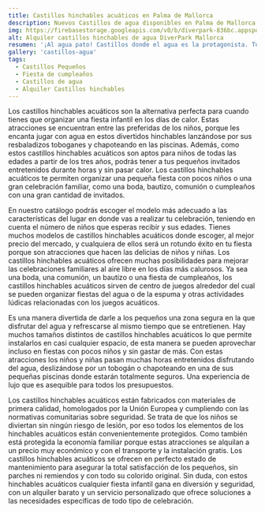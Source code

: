 ```yaml
---
title: Castillos hinchables acuáticos en Palma de Mallorca
description: Nuevos Castillos de agua disponibles en Palma de Mallorca
img: https://firebasestorage.googleapis.com/v0/b/diverpark-836bc.appspot.com/o/castillos-agua%2Fcastillo-agua1.jpg?alt=media&token=c9edc18f-3577-441e-8f41-927305e1d377
alt: Alquiler castillos hinchables de agua DiverPark Mallorca
resumen: '¡Al agua pato! Castillos donde el agua es la protagonista. Tus aliados perfectos para una celebración veraniega.'
gallery: 'castillos-agua'
tags: 
  - Castillos Pequeños
  - Fiesta de cumpleaños
  - Castillos de agua
  - Alquiler Castillos hinchables
---
```


Los castillos hinchables acuáticos son la alternativa perfecta para cuando tienes que organizar una fiesta infantil en los días de calor. Estas atracciones se encuentran entre las preferidas de los niños, porque les encanta jugar con agua en estos divertidos hinchables lanzándose por sus resbaladizos toboganes y chapoteando en las piscinas. Además, como estos castillos hinchables acuáticos son aptos para niños de todas las edades a partir de los tres años, podrás tener a tus pequeños invitados entretenidos durante horas y sin pasar calor. Los castillos hinchables acuáticos te permiten organizar una pequeña fiesta con pocos niños o una gran celebración familiar, como una boda, bautizo, comunión o cumpleaños con una gran cantidad de invitados. 

En nuestro catálogo podrás escoger el modelo más adecuado a las características del lugar en donde vas a realizar tu celebración, teniendo en cuenta el número de niños que esperas recibir y sus edades. Tienes muchos modelos de castillos hinchables acuáticos donde escoger, al mejor precio del mercado, y cualquiera de ellos será un rotundo éxito en tu fiesta porque son atracciones que hacen las delicias de niños y niñas. Los castillos hinchables acuáticos ofrecen muchas posibilidades para mejorar las celebraciones familiares al aire libre en los días más calurosos. Ya sea una boda, una comunión, un bautizo o una fiesta de cumpleaños, los castillos hinchables acuáticos sirven de centro de juegos alrededor del cual se pueden organizar fiestas del agua o de la espuma y otras actividades lúdicas relacionadas con los juegos acuáticos. 

Es una manera divertida de darle a los pequeños una zona segura en la que disfrutar del agua y refrescarse al mismo tiempo que se entretienen. Hay muchos tamaños distintos de castillos hinchables acuáticos lo que permite instalarlos en casi cualquier espacio, de esta manera se pueden aprovechar incluso en fiestas con pocos niños y sin gastar de más. Con estas atracciones los niños y niñas pasan muchas horas entretenidos disfrutando del agua, deslizándose por un tobogán o chapoteando en una de sus pequeñas piscinas donde estarán totalmente seguros. Una experiencia de lujo que es asequible para todos los presupuestos. 

Los castillos hinchables acuáticos están fabricados con materiales de primera calidad, homologados por la Unión Europea y cumpliendo con las normativas comunitarias sobre seguridad. Se trata de que los niños se diviertan sin ningún riesgo de lesión, por eso todos los elementos de los hinchables acuáticos están convenientemente protegidos. Como también está protegida la economía familiar porque estas atracciones se alquilan a un precio muy económico y con el transporte y la instalación gratis. Los castillos hinchables acuáticos se ofrecen en perfecto estado de mantenimiento para asegurar la total satisfacción de los pequeños, sin parches ni remiendos y con todo su colorido original. Sin duda, con estos hinchables acuáticos cualquier fiesta infantil gana en diversión y seguridad, con un alquiler barato y un servicio personalizado que ofrece soluciones a las necesidades específicas de todo tipo de celebración.